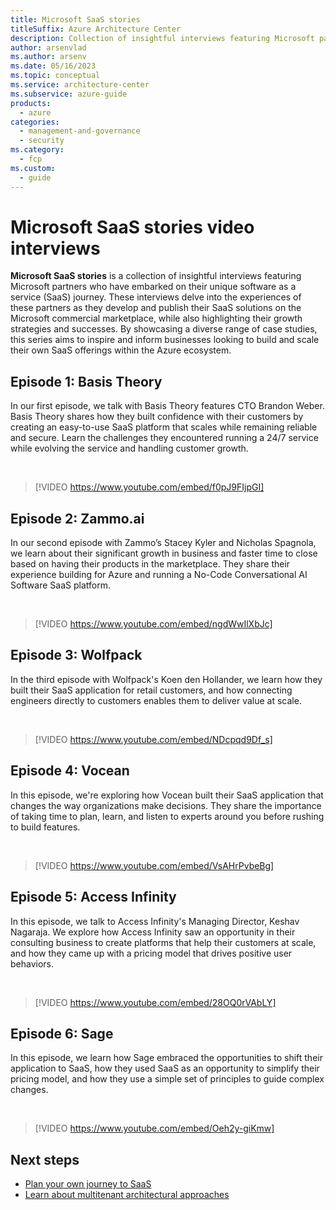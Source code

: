 ```yaml
---
title: Microsoft SaaS stories
titleSuffix: Azure Architecture Center
description: Collection of insightful interviews featuring Microsoft partners who have embarked on their unique software as a service (SaaS) journey.
author: arsenvlad
ms.author: arsenv
ms.date: 05/16/2023
ms.topic: conceptual
ms.service: architecture-center
ms.subservice: azure-guide
products:
  - azure
categories:
  - management-and-governance
  - security
ms.category:
  - fcp
ms.custom:
  - guide
---
```


# Microsoft SaaS stories video interviews

**Microsoft SaaS stories** is a collection of insightful interviews featuring Microsoft partners who have embarked on their unique software as a service (SaaS) journey. These interviews delve into the experiences of these partners as they develop and publish their SaaS solutions on the Microsoft commercial marketplace, while also highlighting their growth strategies and successes. By showcasing a diverse range of case studies, this series aims to inspire and inform businesses looking to build and scale their own SaaS offerings within the Azure ecosystem.

## Episode 1: Basis Theory

In our first episode, we talk with Basis Theory features CTO Brandon Weber. Basis Theory shares how they built confidence with their customers by creating an easy-to-use SaaS platform that scales while remaining reliable and secure. Learn the challenges they encountered running a 24/7 service while evolving the service and handling customer growth.

<br/>

> [!VIDEO https://www.youtube.com/embed/f0pJ9FIjpGI]

## Episode 2: Zammo.ai

In our second episode with Zammo’s Stacey Kyler and Nicholas Spagnola, we learn about their significant growth in business and faster time to close based on having their products in the marketplace. They share their experience building for Azure and running a No-Code Conversational AI Software SaaS platform.

<br/>

> [!VIDEO https://www.youtube.com/embed/ngdWwIlXbJc]

## Episode 3: Wolfpack

 In the third episode with Wolfpack's Koen den Hollander, we learn how they built their SaaS application for retail customers, and how connecting engineers directly to customers enables them to deliver value at scale.

<br/>

> [!VIDEO https://www.youtube.com/embed/NDcpqd9Df_s]

## Episode 4: Vocean

In this episode, we're exploring how Vocean built their SaaS application that changes the way organizations make decisions. They share the importance of taking time to plan, learn, and listen to experts around you before rushing to build features.

<br/>

> [!VIDEO https://www.youtube.com/embed/VsAHrPvbeBg]

## Episode 5: Access Infinity

In this episode, we talk to Access Infinity's Managing Director, Keshav Nagaraja. We explore how Access Infinity saw an opportunity in their consulting business to create platforms that help their customers at scale, and how they came up with a pricing model that drives positive user behaviors.

<br/>

> [!VIDEO https://www.youtube.com/embed/28OQ0rVAbLY]

## Episode 6: Sage

In this episode, we learn how Sage embraced the opportunities to shift their application to SaaS, how they used SaaS as an opportunity to simplify their pricing model, and how they use a simple set of principles to guide complex changes.

<br/>

> [!VIDEO https://www.youtube.com/embed/Oeh2y-giKmw]

## Next steps

- [Plan your own journey to SaaS](../plan-journey-saas.md)
- [Learn about multitenant architectural approaches](../../multitenant/overview.md)
